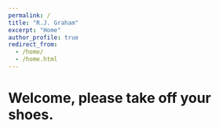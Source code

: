 ```yaml
---
permalink: /
title: "R.J. Graham"
excerpt: "Home"
author_profile: true
redirect_from: 
  - /home/
  - /home.html
---
```



Welcome, please take off your shoes. 
======


